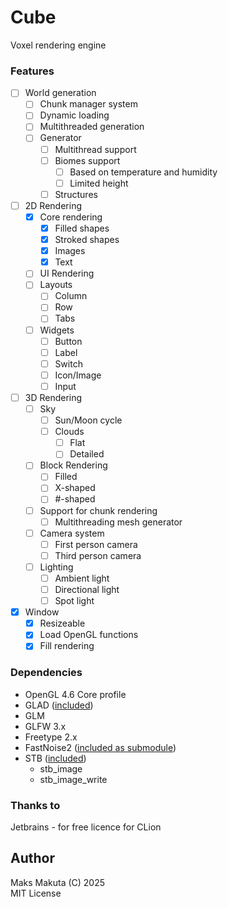 # Cube

Voxel rendering engine 

### Features

- [ ] World generation
  - [ ] Chunk manager system
  - [ ] Dynamic loading
  - [ ] Multithreaded generation
  - [ ] Generator 
    - [ ] Multithread support
    - [ ] Biomes support
      - [ ] Based on temperature and humidity
      - [ ] Limited height
    - [ ] Structures
- [ ] 2D Rendering
  - [X] Core rendering
    - [X] Filled shapes
    - [X] Stroked shapes
    - [X] Images
    - [X] Text
  - [ ] UI Rendering
  - [ ] Layouts
    - [ ] Column
    - [ ] Row
    - [ ] Tabs
  - [ ] Widgets
    - [ ] Button
    - [ ] Label
    - [ ] Switch
    - [ ] Icon/Image
    - [ ] Input
- [ ] 3D Rendering
  - [ ] Sky
    - [ ] Sun/Moon cycle
    - [ ] Clouds
      - [ ] Flat
      - [ ] Detailed
  - [ ] Block Rendering
    - [ ] Filled
    - [ ] X-shaped
    - [ ] #-shaped
  - [ ] Support for chunk rendering
    - [ ] Multithreading mesh generator
  - [ ] Camera system
    - [ ] First person camera
    - [ ] Third person camera
  - [ ] Lighting
    - [ ] Ambient light
    - [ ] Directional light
    - [ ] Spot light
- [x] Window
  - [x] Resizeable
  - [x] Load OpenGL functions
  - [x] Fill rendering

### Dependencies

 - OpenGL 4.6 Core profile
 - GLAD ([included](/libs/glad))
 - GLM
 - GLFW 3.x
 - Freetype 2.x
 - FastNoise2 ([included as submodule](/libs/FastNoise2))
 - STB ([included](/libs/stb))
   - stb_image
   - stb_image_write

### Thanks to

 Jetbrains - for free licence for CLion

## Author

Maks Makuta (C) 2025  
MIT License